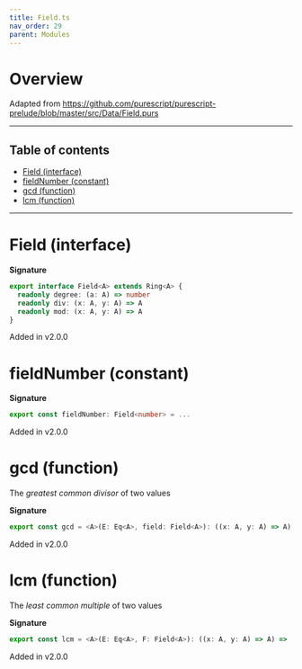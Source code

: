 ```yaml
---
title: Field.ts
nav_order: 29
parent: Modules
---
```


# Overview

Adapted from https://github.com/purescript/purescript-prelude/blob/master/src/Data/Field.purs

---

<h2 class="text-delta">Table of contents</h2>

- [Field (interface)](#field-interface)
- [fieldNumber (constant)](#fieldnumber-constant)
- [gcd (function)](#gcd-function)
- [lcm (function)](#lcm-function)

---

# Field (interface)

**Signature**

```ts
export interface Field<A> extends Ring<A> {
  readonly degree: (a: A) => number
  readonly div: (x: A, y: A) => A
  readonly mod: (x: A, y: A) => A
}
```

Added in v2.0.0

# fieldNumber (constant)

**Signature**

```ts
export const fieldNumber: Field<number> = ...
```

Added in v2.0.0

# gcd (function)

The _greatest common divisor_ of two values

**Signature**

```ts
export const gcd = <A>(E: Eq<A>, field: Field<A>): ((x: A, y: A) => A) => ...
```

Added in v2.0.0

# lcm (function)

The _least common multiple_ of two values

**Signature**

```ts
export const lcm = <A>(E: Eq<A>, F: Field<A>): ((x: A, y: A) => A) => ...
```

Added in v2.0.0
